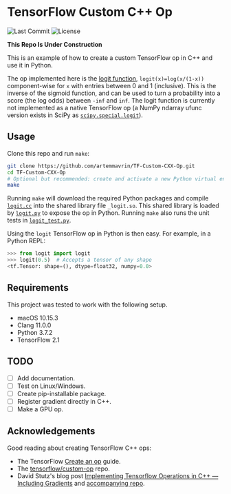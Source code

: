 # TensorFlow Custom C++ Op


![Last Commit](https://img.shields.io/github/last-commit/artemmavrin/TF-Custom-CXX-Op/master "Last Commit")
![License](https://img.shields.io/github/license/artemmavrin/TF-Custom-CXX-Op "License")

**This Repo Is Under Construction**

This is an example of how to create a custom TensorFlow op in C++ and use it in Python.

The op implemented here is the [logit function](https://en.wikipedia.org/wiki/Logit), `logit(x)=log(x/(1-x))` component-wise for `x` with entries between 0 and 1 (inclusive).
This is the inverse of the sigmoid function, and can be used to turn a probability into a score (the log odds) between `-inf` and `inf`.
The logit function is currently not implemented as a native TensorFlow op (a NumPy ndarray ufunc version exists in SciPy as [`scipy.special.logit`](https://docs.scipy.org/doc/scipy/reference/generated/scipy.special.logit.html)). 

## Usage

Clone this repo and run `make`:

```bash
git clone https://github.com/artemmavrin/TF-Custom-CXX-Op.git
cd TF-Custom-CXX-Op
# Optional but recommended: create and activate a new Python virtual environment
make
```

Running `make` will download the required Python packages and compile [`logit.cc`](logit.cc) into the shared library file `_logit.so`.
This shared library is loaded by [`logit.py`](logit.py) to expose the op in Python.
Running `make` also runs the unit tests in [`logit_test.py`](logit_test.py).

Using the `logit` TensorFlow op in Python is then easy.
For example, in a Python REPL:

```python
>>> from logit import logit
>>> logit(0.5)  # Accepts a tensor of any shape
<tf.Tensor: shape=(), dtype=float32, numpy=0.0>
```


## Requirements

This project was tested to work with the following setup.
 
* macOS 10.15.3
* Clang 11.0.0
* Python 3.7.2
* TensorFlow 2.1

## TODO

- [ ] Add documentation.
- [ ] Test on Linux/Windows.
- [ ] Create pip-installable package.
- [ ] Register gradient directly in C++.
- [ ] Make a GPU op.

## Acknowledgements

Good reading about creating TensorFlow C++ ops:

* The TensorFlow [Create an op](https://www.tensorflow.org/guide/create_op) guide.
* The [tensorflow/custom-op](https://github.com/tensorflow/custom-op) repo.
* David Stutz's blog post [Implementing Tensorflow Operations in C++ — Including Gradients](http://davidstutz.de/implementing-tensorflow-operations-in-c-including-gradients/) and [accompanying repo](https://github.com/davidstutz/tensorflow-cpp-op-example).
